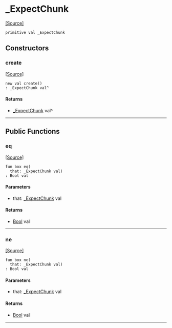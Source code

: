 # _ExpectChunk
<span class="source-link">[[Source]](src/http/http_parser.md#L13)</span>
```pony
primitive val _ExpectChunk
```

## Constructors

### create
<span class="source-link">[[Source]](src/http/http_parser.md#L13)</span>


```pony
new val create()
: _ExpectChunk val^
```

#### Returns

* [_ExpectChunk](http-_ExpectChunk.md) val^

---

## Public Functions

### eq
<span class="source-link">[[Source]](src/http/http_parser.md#L14)</span>


```pony
fun box eq(
  that: _ExpectChunk val)
: Bool val
```
#### Parameters

*   that: [_ExpectChunk](http-_ExpectChunk.md) val

#### Returns

* [Bool](builtin-Bool.md) val

---

### ne
<span class="source-link">[[Source]](src/http/http_parser.md#L14)</span>


```pony
fun box ne(
  that: _ExpectChunk val)
: Bool val
```
#### Parameters

*   that: [_ExpectChunk](http-_ExpectChunk.md) val

#### Returns

* [Bool](builtin-Bool.md) val

---

